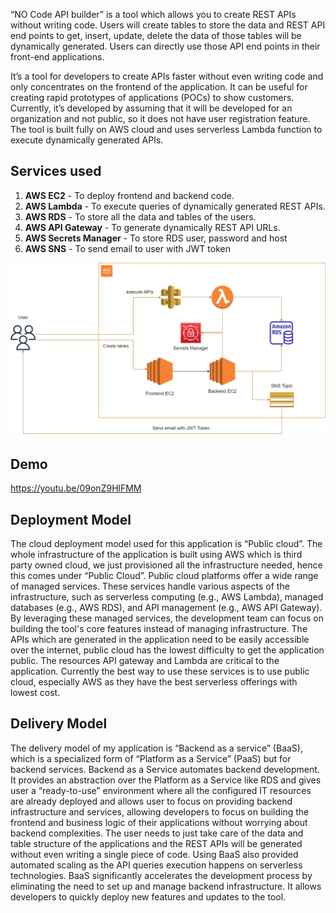 “NO Code API builder” is a tool which allows you to create REST APIs without writing code. Users will create tables to store the data and REST API end points to get, insert, update, delete the data of those tables will be dynamically generated. Users can directly use those API end points in their front-end applications. 

It’s a tool for developers to create APIs faster without even writing code and only concentrates on the frontend of the application. It can be useful for creating rapid prototypes of applications (POCs) to show customers. Currently, it’s developed by assuming that it will be developed for an organization and not public, so it does not have user registration feature. The tool is built fully on AWS cloud and uses serverless Lambda function to execute dynamically generated APIs.


## Services used

1. **AWS EC2** - To deploy frontend and backend code.
2. **AWS Lambda** - To execute queries of dynamically generated REST APIs. 
3. **AWS RDS** - To store all the data and tables of the users.
4. **AWS API Gateway** - To generate dynamically REST API URLs.
5. **AWS Secrets Manager** - To store RDS user, password and host
6. **AWS SNS** - To send email to user with JWT token

![Architecture](term-assignment\images\term-assignment-architecture-1.png)

## Demo

https://youtu.be/09onZ9HlFMM

## Deployment Model
The cloud deployment model used for this application is “Public cloud”. The whole infrastructure of the application is built using AWS which is third party owned cloud, we just provisioned all the infrastructure needed, hence this comes under “Public Cloud”.
Public cloud platforms offer a wide range of managed services. These services handle various aspects of the infrastructure, such as serverless computing (e.g., AWS Lambda), managed databases (e.g., AWS RDS), and API management (e.g., AWS API Gateway). By leveraging these managed services, the development team can focus on building the tool's core features instead of managing infrastructure. The APIs which are generated in the application need to be easily accessible over the internet, public cloud has the lowest difficulty to get the application public. The resources API gateway and Lambda are critical to the application. Currently the best way to use these services is to use public cloud, especially AWS as they have the best serverless offerings with lowest cost.

## Delivery Model
The delivery model of my application is “Backend as a service” (BaaS), which is a specialized form of “Platform as a Service” (PaaS) but for backend services. 
Backend as a Service automates backend development. It provides an abstraction over the Platform as a Service like RDS and gives user a “ready-to-use” environment where all the configured IT resources are already deployed and allows user to focus on providing backend infrastructure and services, allowing developers to focus on building the frontend and business logic of their applications without worrying about backend complexities. The user needs to just take care of the data and table structure of the applications and the REST APIs will be generated without even writing a single piece of code.
Using BaaS also provided automated scaling as the API queries execution happens on serverless technologies. BaaS significantly accelerates the development process by eliminating the need to set up and manage backend infrastructure. It allows developers to quickly deploy new features and updates to the tool. 
